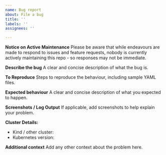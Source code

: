```yaml
---
name: Bug report
about: File a bug
title: ''
labels: ''
assignees: ''

---
```


**Notice on Active Maintenance**
Please be aware that while endeavours are made to respond to issues and feature requests, nobody is currently actively maintaining this repo - so responses may not be immediate.

**Describe the bug**
A clear and concise description of what the bug is.

**To Reproduce**
Steps to reproduce the behaviour, including sample YAML files.

**Expected behaviour**
A clear and concise description of what you expected to happen.

**Screenshots / Log Output**
If applicable, add screenshots to help explain your problem.

**Cluster Details:**
 - Kind / other cluster: 
 - Kubernetes version: 

**Additional context**
Add any other context about the problem here.
